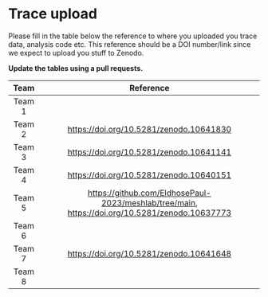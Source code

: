 # Trace upload

Please fill in the table below the reference to where you uploaded you trace data, analysis code etc. This reference should be a DOI number/link since we expect to upload you stuff to Zenodo.   

**Update the tables using a pull requests.**

|  Team        |  Reference | 
| :-------------------: | :---------------------------: |
| Team 1 | |
| Team 2 | https://doi.org/10.5281/zenodo.10641830 |
| Team 3 | https://doi.org/10.5281/zenodo.10641141 |
| Team 4 | https://doi.org/10.5281/zenodo.10640151 |
| Team 5 | https://github.com/EldhosePaul-2023/meshlab/tree/main, https://doi.org/10.5281/zenodo.10637773 |
| Team 6 | |
| Team 7 | https://doi.org/10.5281/zenodo.10641648 |
| Team 8 | |
